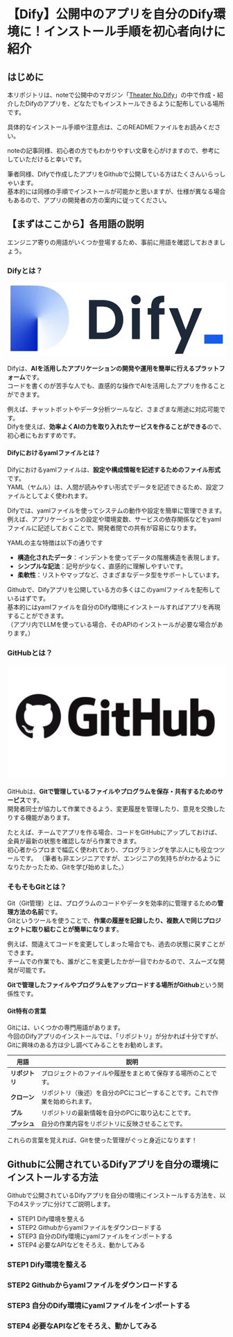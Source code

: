 # 【Dify】公開中のアプリを自分のDify環境に！インストール手順を初心者向けに紹介

## はじめに
本リポジトリは、noteで公開中のマガジン「[Theater No.Dify](https://note.com/theater_no7/m/m3878d25bb9ff)」の中で作成・紹介したDifyのアプリを、どなたでもインストールできるように配布している場所です。

具体的なインストール手順や注意点は、このREADMEファイルをお読みください。

noteの記事同様、初心者の方でもわかりやすい文章を心がけますので、参考にしていただけると幸いです。

筆者同様、Difyで作成したアプリをGithubで公開している方はたくさんいらっしゃいます。  
基本的には同様の手順でインストールが可能かと思いますが、仕様が異なる場合もあるので、アプリの開発者の方の案内に従ってください。

## 【まずはここから】各用語の説明
エンジニア寄りの用語がいくつか登場するため、事前に用語を確認しておきましょう。

### Difyとは？
![Difyロゴ](images/image-1.png)

Difyは、**AIを活用したアプリケーションの開発や運用を簡単に行えるプラットフォーム**です。  
コードを書くのが苦手な人でも、直感的な操作でAIを活用したアプリを作ることができます。

例えば、チャットボットやデータ分析ツールなど、さまざまな用途に対応可能です。  
Difyを使えば、**効率よくAIの力を取り入れたサービスを作ることができる**ので、初心者にもおすすめです。

#### Difyにおけるyamlファイルとは？
Difyにおけるyamlファイルは、**設定や構成情報を記述するためのファイル形式**です。  
YAML（ヤムル）は、人間が読みやすい形式でデータを記述できるため、設定ファイルとしてよく使われます。

Difyでは、yamlファイルを使ってシステムの動作や設定を簡単に管理できます。  
例えば、アプリケーションの設定や環境変数、サービスの依存関係などをyamlファイルに記述しておくことで、開発者間での共有が容易になります。

YAMLの主な特徴は以下の通りです

- **構造化されたデータ**：インデントを使ってデータの階層構造を表現します。
- **シンプルな記法**：記号が少なく、直感的に理解しやすいです。
- **柔軟性**：リストやマップなど、さまざまなデータ型をサポートしています。

Githubで、Difyアプリを公開している方の多くはこのyamlファイルを配布しているはずです。  
基本的にはyamlファイルを自分のDify環境にインストールすればアプリを再現することができます。  
（アプリ内でLLMを使っている場合、そのAPIのインストールが必要な場合があります。）

### GitHubとは？
![Githubロゴ](images/image-2.webp)

GitHubは、**Gitで管理しているファイルやプログラムを保存・共有するためのサービス**です。  
開発者同士が協力して作業できるよう、変更履歴を管理したり、意見を交換したりする機能があります。

たとえば、チームでアプリを作る場合、コードをGitHubにアップしておけば、全員が最新の状態を確認しながら作業できます。  
初心者からプロまで幅広く使われており、プログラミングを学ぶ人にも役立つツールです。
（筆者も非エンジニアですが、エンジニアの気持ちがわかるようになりたかったため、Gitを学び始めました。）

### そもそもGitとは？
Git（Git管理）とは、プログラムのコードやデータを効率的に管理するための**管理方法の名前**です。  
Gitというツールを使うことで、**作業の履歴を記録したり、複数人で同じプロジェクトに取り組むことが簡単になります**。

例えば、間違えてコードを変更してしまった場合でも、過去の状態に戻すことができます。  
チームでの作業でも、誰がどこを変更したかが一目でわかるので、スムーズな開発が可能です。

**Gitで管理したファイルやプログラムをアップロードする場所がGithub**という関係性です。

#### Git特有の言葉
Gitには、いくつかの専門用語があります。  
今回のDifyアプリのインストールでは、「リポジトリ」が分かれば十分ですが、Gitに興味のある方は少し調べてみることをお勧めします。

|用語|説明|
|-|-|
| **リポジトリ**|プロジェクトのファイルや履歴をまとめて保存する場所のことです。|
| **クローン**|リポジトリ（後述）を自分のPCにコピーすることです。これで作業を始められます。|
|**プル**|リポジトリの最新情報を自分のPCに取り込むことです。|
| **プッシュ**|自分の作業内容をリポジトリに反映させることです。|

これらの言葉を覚えれば、Gitを使った管理がぐっと身近になります！

## Githubに公開されているDifyアプリを自分の環境にインストールする方法
Githubで公開されているDifyアプリを自分の環境にインストールする方法を、以下の4ステップに分けてご説明します。

- STEP1 Dify環境を整える
- STEP2 Githubからyamlファイルをダウンロードする
- STEP3 自分のDify環境にyamlファイルをインポートする
- STEP4 必要なAPIなどをそろえ、動かしてみる

### STEP1 Dify環境を整える
### STEP2 Githubからyamlファイルをダウンロードする
### STEP3 自分のDify環境にyamlファイルをインポートする
### STEP4 必要なAPIなどをそろえ、動かしてみる